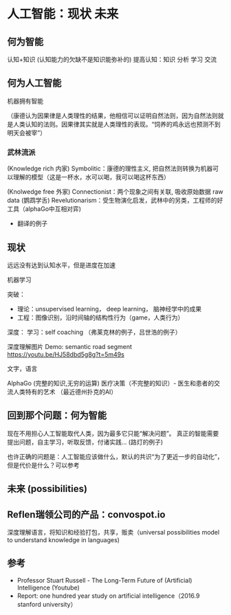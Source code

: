 # 人工智能：现状 未来

## 何为智能

认知+知识 (认知能力的欠缺不是知识能弥补的)
提高认知：知识 分析 学习 交流

## 何为人工智能

机器拥有智能


（康德认为因果律是人类理性的结果，他相信可以证明自然法则，因为自然法则就是人类认知的法则。因果律其实就是人类理性的表现。“饲养的鸡永远也预测不到明天会被宰”）

### 武林流派

(Knowledge rich 内家)
Symbolitic：康德的理性主义, 把自然法则转换为机器可以理解的模型（这是一杯水，水可以喝，我可以喝这杯东西）

(Knolwedge free 外家)
Connectionist：两个现象之间有关联, 吸收原始数据 raw data (鹦鹉学舌)
Revelutionarism：受生物演化启发，武林中的另类，工程师的好工具（alphaGo中互相对弈)



* 翻译的例子

## 现状

远远没有达到认知水平，但是进度在加速

机器学习

突破：

* 理论：unsupervised learning， deep learning， 脑神经学中的成果
* 工程：图像识别，沿时间轴的结构性行为（game，人类行为）

深度：
学习：self coaching （弗莱克林的例子，吕世浩的例子）

深度理解图片 Demo: semantic road segment https://youtu.be/HJ58dbd5g8g?t=5m49s


文字，语言

AlphaGo (完整的知识,无穷的运算)
医疗决策（不完整的知识）- 医生和患者的交流人类特有的艺术 （最近德州扑克的AI）


## 回到那个问题：何为智能

现在不用担心人工智能取代人类，因为最多它只能“解决问题”。 真正的智能需要提出问题，自主学习，听取反馈，付诸实践...
(路灯的例子)

也许正确的问题是：人工智能应该做什么，默认的共识“为了更近一步的自动化”，但是代价是什么？可以参考


## 未来 (possibilities)

## Reflen瑞领公司的产品：convospot.io

深度理解语言，将知识和经验打包，共享，贩卖（universal possibilities model to understand knowledge in languages)


## 参考

* Professor Stuart Russell - The Long-Term Future of (Artificial) Intelligence (Youtube)
* Report: one hundred year study on artificial intelligence（2016.9 stanford university）


